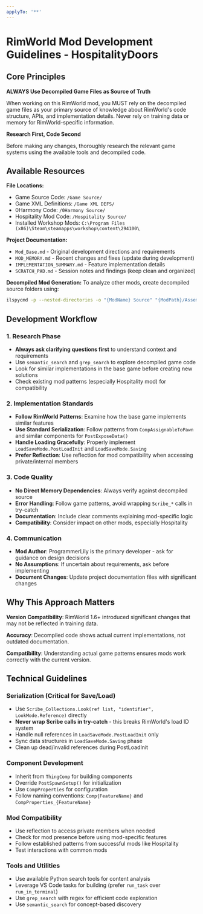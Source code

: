 ```yaml
---
applyTo: '**'
---
```

# RimWorld Mod Development Guidelines - HospitalityDoors

## Core Principles

**ALWAYS Use Decompiled Game Files as Source of Truth**

When working on this RimWorld mod, you MUST rely on the decompiled game files as your primary source of knowledge about RimWorld's code structure, APIs, and implementation details. Never rely on training data or memory for RimWorld-specific information.

**Research First, Code Second**

Before making any changes, thoroughly research the relevant game systems using the available tools and decompiled code.

## Available Resources

**File Locations:**
- Game Source Code: `/Game Source/`
- Game XML Definitions: `/Game XML DEFS/`
- 0Harmony Code: `/0Harmony Source/`
- Hospitality Mod Code: `/Hospitality Source/`
- Installed Workshop Mods: `C:\Program Files (x86)\Steam\steamapps\workshop\content\294100\`


**Project Documentation:**
- `Mod_Base.md` - Original development directions and requirements
- `MOD_MEMORY.md` - Recent changes and fixes (update during development)
- `IMPLEMENTATION_SUMMARY.md` - Feature implementation details
- `SCRATCH_PAD.md` - Session notes and findings (keep clean and organized)

**Decompiled Mod Generation:**
To analyze other mods, create decompiled source folders using:
```bash
ilspycmd -p --nested-directories -o "{ModName} Source" "{ModPath}/Assemblies/{ModName}.dll"
```

## Development Workflow

### 1. Research Phase
- **Always ask clarifying questions first** to understand context and requirements
- Use `semantic_search` and `grep_search` to explore decompiled game code
- Look for similar implementations in the base game before creating new solutions
- Check existing mod patterns (especially Hospitality mod) for compatibility

### 2. Implementation Standards
- **Follow RimWorld Patterns**: Examine how the base game implements similar features
- **Use Standard Serialization**: Follow patterns from `CompAssignableToPawn` and similar components for `PostExposeData()`
- **Handle Loading Gracefully**: Properly implement `LoadSaveMode.PostLoadInit` and `LoadSaveMode.Saving`
- **Prefer Reflection**: Use reflection for mod compatibility when accessing private/internal members

### 3. Code Quality
- **No Direct Memory Dependencies**: Always verify against decompiled source
- **Error Handling**: Follow game patterns, avoid wrapping `Scribe_*` calls in try-catch
- **Documentation**: Include clear comments explaining mod-specific logic
- **Compatibility**: Consider impact on other mods, especially Hospitality

### 4. Communication
- **Mod Author**: ProgrammerLily is the primary developer - ask for guidance on design decisions
- **No Assumptions**: If uncertain about requirements, ask before implementing
- **Document Changes**: Update project documentation files with significant changes

## Why This Approach Matters

**Version Compatibility**: RimWorld 1.6+ introduced significant changes that may not be reflected in training data.

**Accuracy**: Decompiled code shows actual current implementations, not outdated documentation.

**Compatibility**: Understanding actual game patterns ensures mods work correctly with the current version.

## Technical Guidelines

### Serialization (Critical for Save/Load)
- Use `Scribe_Collections.Look(ref list, "identifier", LookMode.Reference)` directly
- **Never wrap Scribe calls in try-catch** - this breaks RimWorld's load ID system
- Handle null references in `LoadSaveMode.PostLoadInit` only
- Sync data structures in `LoadSaveMode.Saving` phase
- Clean up dead/invalid references during PostLoadInit

### Component Development
- Inherit from `ThingComp` for building components
- Override `PostSpawnSetup()` for initialization
- Use `CompProperties` for configuration
- Follow naming conventions: `Comp{FeatureName}` and `CompProperties_{FeatureName}`

### Mod Compatibility
- Use reflection to access private members when needed
- Check for mod presence before using mod-specific features
- Follow established patterns from successful mods like Hospitality
- Test interactions with common mods

### Tools and Utilities
- Use available Python search tools for content analysis
- Leverage VS Code tasks for building (prefer `run_task` over `run_in_terminal`)
- Use `grep_search` with regex for efficient code exploration
- Use `semantic_search` for concept-based discovery

